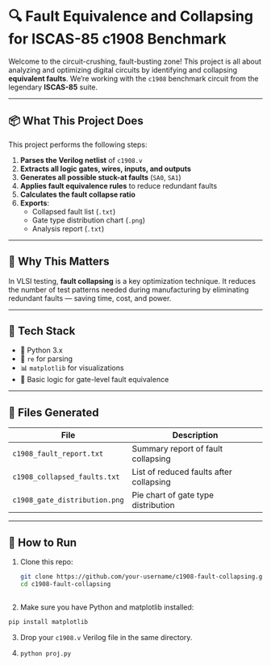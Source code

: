 # 🔍 Fault Equivalence and Collapsing for ISCAS-85 c1908 Benchmark

Welcome to the circuit-crushing, fault-busting zone! This project is all about analyzing and optimizing digital circuits by identifying and collapsing **equivalent faults**. We’re working with the `c1908` benchmark circuit from the legendary **ISCAS-85** suite.

---

## 📦 What This Project Does

This project performs the following steps:

1. **Parses the Verilog netlist** of `c1908.v`
2. **Extracts all logic gates, wires, inputs, and outputs**
3. **Generates all possible stuck-at faults** (`SA0`, `SA1`)
4. **Applies fault equivalence rules** to reduce redundant faults
5. **Calculates the fault collapse ratio**
6. **Exports**:
   - Collapsed fault list (`.txt`)
   - Gate type distribution chart (`.png`)
   - Analysis report (`.txt`)

---

## 🧠 Why This Matters

In VLSI testing, **fault collapsing** is a key optimization technique. It reduces the number of test patterns needed during manufacturing by eliminating redundant faults — saving time, cost, and power.

---

## 🧰 Tech Stack

- 🐍 Python 3.x
- 🧮 `re` for parsing
- 📊 `matplotlib` for visualizations
- 🧠 Basic logic for gate-level fault equivalence

---

## 📂 Files Generated

| File                         | Description                                    |
|-----------------------------|------------------------------------------------|
| `c1908_fault_report.txt`    | Summary report of fault collapsing             |
| `c1908_collapsed_faults.txt`| List of reduced faults after collapsing        |
| `c1908_gate_distribution.png` | Pie chart of gate type distribution          |

---

## 🚀 How to Run

1. Clone this repo:
   ```bash
   git clone https://github.com/your-username/c1908-fault-collapsing.git
   cd c1908-fault-collapsing
    
2. Make sure you have Python and matplotlib installed:
  ```bash
  pip install matplotlib
  ```

3. Drop your `c1908.v` Verilog file in the same directory.

4. ```bash
   python proj.py
   ```
